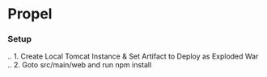# Propel

### Setup

.. 1. Create Local Tomcat Instance & Set Artifact to Deploy as Exploded War
.. 2. Goto src/main/web and run npm install